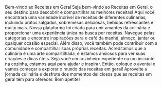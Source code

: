 
Bem-vindo ao Receitas em Geral
Seja bem-vindo ao Receitas em Geral, o seu destino para descobrir e compartilhar as melhores receitas! Aqui você encontrará uma variedade incrível de receitas de diferentes culinárias, incluindo pratos salgados, sobremesas deliciosas, bebidas refrescantes e muito mais. Nossa plataforma foi criada para unir amantes da culinária e proporcionar uma experiência única na busca por receitas. Navegue pelas categorias e encontre inspirações para o café da manhã, almoço, jantar ou qualquer ocasião especial. Além disso, você também pode contribuir com a comunidade e compartilhar suas próprias receitas. Acreditamos que a culinária é uma arte compartilhada, e estamos ansiosos para ver suas criações e dicas úteis. Seja você um cozinheiro experiente ou um iniciante na cozinha, estamos aqui para ajudar e inspirar. Então, coloque o avental e vamos começar a explorar o mundo das receitas em geral! Aproveite a jornada culinária e desfrute dos momentos deliciosos que as receitas em geral têm para oferecer. Bom apetite!
